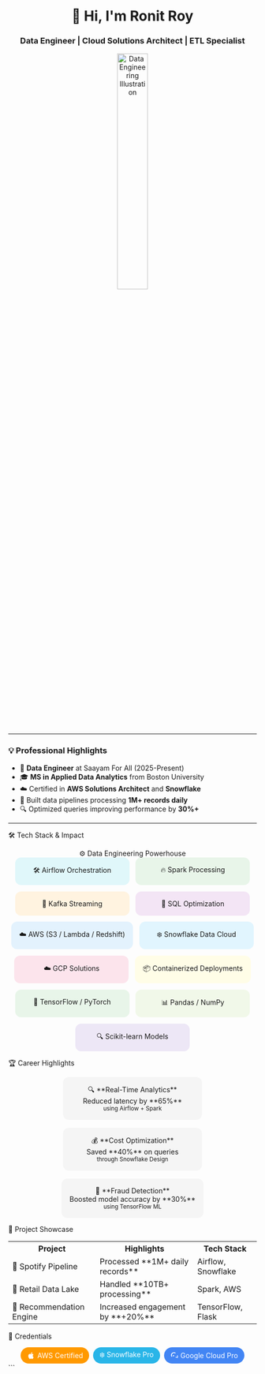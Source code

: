 <h1 align="center">👋 Hi, I'm Ronit Roy</h1>
<h3 align="center">Data Engineer | Cloud Solutions Architect | ETL Specialist</h3>

<div align="center">
  <img src="https://raw.githubusercontent.com/ronitroy30/ronitroy30/main/images/hand-coding-concept-illustration_114360-8113.jpg.avif" width="35%" alt="Data Engineering Illustration">
</div>

---

### 💡 Professional Highlights

- 🏢 **Data Engineer** at Saayam For All (2025-Present)
- 🎓 **MS in Applied Data Analytics** from Boston University
- ☁️ Certified in **AWS Solutions Architect** and **Snowflake**
- 🚀 Built data pipelines processing **1M+ records daily**
- 🔍 Optimized queries improving performance by **30%+**

---

🛠️ Tech Stack & Impact
<div align="center">
⚙️ Data Engineering Powerhouse

<div align="center" style="display: flex; flex-wrap: wrap; gap: 0.8rem; justify-content: center;"> <div style="background: #E0F7FA; padding: 1rem; border-radius: 12px; min-width: 200px;">🛠️ Airflow Orchestration</div> <div style="background: #E8F5E9; padding: 1rem; border-radius: 12px; min-width: 200px;">🔥 Spark Processing</div> <div style="background: #FFF3E0; padding: 1rem; border-radius: 12px; min-width: 200px;">📡 Kafka Streaming</div> <div style="background: #F3E5F5; padding: 1rem; border-radius: 12px; min-width: 200px;">🧠 SQL Optimization</div> <div style="background: #E3F2FD; padding: 1rem; border-radius: 12px; min-width: 200px;">☁️ AWS (S3 / Lambda / Redshift)</div> <div style="background: #E1F5FE; padding: 1rem; border-radius: 12px; min-width: 200px;">❄️ Snowflake Data Cloud</div> <div style="background: #FCE4EC; padding: 1rem; border-radius: 12px; min-width: 200px;">☁️ GCP Solutions</div> <div style="background: #FFFDE7; padding: 1rem; border-radius: 12px; min-width: 200px;">📦 Containerized Deployments</div> <div style="background: #E8F5E9; padding: 1rem; border-radius: 12px; min-width: 200px;">🧬 TensorFlow / PyTorch</div> <div style="background: #F1F8E9; padding: 1rem; border-radius: 12px; min-width: 200px;">📊 Pandas / NumPy</div> <div style="background: #EDE7F6; padding: 1rem; border-radius: 12px; min-width: 200px;">🔍 Scikit-learn Models</div> </div> </div>

🏆 Career Highlights

<div align="center" style="display: flex; flex-wrap: wrap; gap: 1rem; justify-content: center;"> <div style="background: #f5f5f5; padding: 1rem; border-radius: 12px; min-width: 250px;"> 🔍 **Real-Time Analytics** <br/>Reduced latency by **65%**<br/><small>using Airflow + Spark</small> </div> <div style="background: #f5f5f5; padding: 1rem; border-radius: 12px; min-width: 250px;"> 💰 **Cost Optimization** <br/>Saved **40%** on queries<br/><small>through Snowflake Design</small> </div> <div style="background: #f5f5f5; padding: 1rem; border-radius: 12px; min-width: 250px;"> 🤖 **Fraud Detection** <br/>Boosted model accuracy by **30%**<br/><small>using TensorFlow ML</small> </div> </div>


🚀 Project Showcase

<div align="center"> <table> <tr> <th>Project</th> <th>Highlights</th> <th>Tech Stack</th> </tr> <tr> <td>🎵 Spotify Pipeline</td> <td>Processed **1M+ daily records**</td> <td>Airflow, Snowflake</td> </tr> <tr> <td>🛒 Retail Data Lake</td> <td>Handled **10TB+ processing**</td> <td>Spark, AWS</td> </tr> <tr> <td>🤖 Recommendation Engine</td> <td>Increased engagement by **+20%**</td> <td>TensorFlow, Flask</td> </tr> </table> </div>

🏅 Credentials

<div align="center" style="display: flex; flex-wrap: wrap; gap: 0.5rem; justify-content: center;"><div style="background: #FF9900; color: white; padding: 0.3rem 0.8rem; border-radius: 20px; display: flex; align-items: center;"> <svg width="16" height="16" viewBox="0 0 24 24" style="margin-right: 0.3rem;"><path fill="white" d="M18.71 19.5c-.83 1.24-1.71 2.45-3.05 2.47-1.34.03-1.77-.79-3.29-.79-1.53 0-2 .77-3.27.82-1.31.05-2.3-1.32-3.14-2.53C4.25 17 2.94 12.45 4.7 9.39c.87-1.52 2.43-2.48 4.12-2.51 1.28-.02 2.5.87 3.29.87.78 0 2.26-1.07 3.81-.91.65.03 2.47.26 3.64 1.98-.09.06-2.17 1.28-2.15 3.81.03 3.02 2.65 4.03 2.68 4.04-.03.07-.42 1.44-1.38 2.83M13 3.5c.73-.83 1.94-1.46 2.94-1.5.13 1.17-.34 2.35-1.04 3.19-.69.85-1.83 1.51-2.95 1.42-.15-1.15.41-2.35 1.05-3.11z"/></svg> AWS Certified </div><div style="background: #29B5E8; color: white; padding: 0.3rem 0.8rem; border-radius: 20px; display: flex; align-items: center;"> ❄️ Snowflake Pro </div><div style="background: #4285F4; color: white; padding: 0.3rem 0.8rem; border-radius: 20px; display: flex; align-items: center;"> <svg width="16" height="16" viewBox="0 0 24 24" style="margin-right: 0.3rem;"><path fill="white" d="M3.89 15.67L5.13 14.4C4.23 13.1 3.82 11.57 4 10C4.18 8.42 4.95 6.94 6.14 5.86C7.33 4.75 8.82 4 10.44 4C12.06 4 13.57 4.44 14.86 5.35L16.1 4.1C14.6 2.85 12.62 2.05 10.5 2.05C6.74 2.05 3.5 4.26 2.05 7.5C1.63 8.45 1.42 9.5 1.42 10.5C1.42 11.58 1.65 12.62 2.08 13.57L3.89 15.67M22.95 16.5C22.6 17.5 22.05 18.5 21.3 19.38L20.07 18.12C20.82 17.17 21.3 16.05 21.3 14.88C21.3 13.72 20.8 12.6 20 11.62L21.27 10.38C22.35 11.67 22.95 13.17 22.95 14.63C22.95 15.5 22.78 16.38 22.45 17.23L22.95 16.5M8.59 10.5L7.09 12C7.09 12.57 7.33 13.12 7.69 13.5C8.06 13.89 8.6 14.13 9.19 14.13C9.77 14.13 10.33 13.88 10.69 13.5C11.06 13.11 11.3 12.57 11.3 12L9.79 10.5C9.36 10.5 8.99 10.5 8.59 10.5M16.58 15.25L15.08 16.75C15.92 17.55 17 18 18.15 18C19.3 18 20.33 17.55 21.17 16.75L19.67 15.25C19.17 15.72 18.5 16 17.83 16C17.19 16 16.55 15.72 16.08 15.25H16.58Z"/></svg> Google Cloud Pro </div></div> ```
